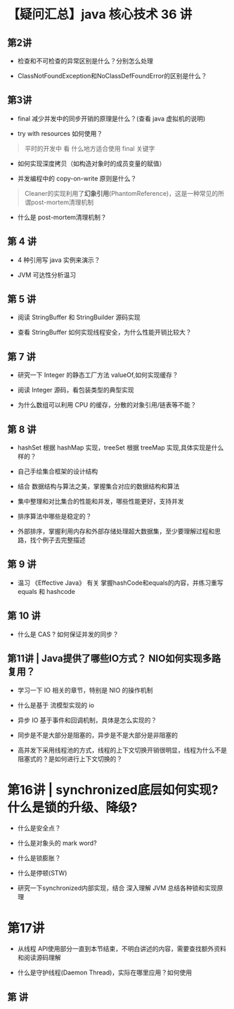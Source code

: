 【疑问汇总】java 核心技术 36 讲
=======

## 第2讲

- 检查和不可检查的异常区别是什么？分别怎么处理

- ClassNotFoundException和NoClassDefFoundError的区别是什么？

## 第3讲

- final 减少并发中的同步开销的原理是什么？(查看 java 虚拟机的说明)

- try with resources 如何使用？

> 平时的开发中 看 什么地方适合使用 final 关键字

- 如何实现深度拷贝（如构造对象时的成员变量的赋值）

- 并发编程中的 copy-on-write 原则是什么？

> Cleaner的实现利用了**幻象引用**(PhantomReference)，这是一种常见的所谓post-mortem清理机制

- 什么是 post-mortem清理机制？

## 第 4 讲

- 4 种引用写 java 实例来演示？

- JVM 可达性分析温习

## 第 5 讲

- 阅读 StringBuffer 和 StringBuilder 源码实现

- 查看 StringBuffer 如何实现线程安全，为什么性能开销比较大？


## 第 7 讲

- 研究一下 Integer 的静态工厂方法 valueOf,如何实现缓存？

- 阅读  Integer 源码，看包装类型的典型实现

- 为什么数组可以利用 CPU 的缓存，分散的对象引用/链表等不能？


## 第 8 讲

- hashSet 根据 hashMap 实现，treeSet 根据 treeMap 实现,具体实现是什么样的？

- 自己手绘集合框架的设计结构

- 结合 数据结构与算法之美，掌握集合对应的数据结构和算法

- 集中整理和对比集合的性能和并发，哪些性能更好，支持并发

- 排序算法中哪些是稳定的？

- 外部排序，掌握利用内存和外部存储处理超大数据集，至少要理解过程和思路，找个例子去完整描述

## 第 9 讲

- 温习 《Effective Java》 有关 掌握hashCode和equals的内容，并练习重写 equals 和 hashcode

## 第 10 讲

- 什么是 CAS ? 如何保证并发的同步？

## 第11讲 | Java提供了哪些IO方式？ NIO如何实现多路复用？

- 学习一下 IO 相关的章节，特别是 NIO 的操作机制

- 什么是基于 流模型实现的 io

- 异步 IO 基于事件和回调机制，具体是怎么实现的？

- 同步是不是大部分是阻塞的，异步是不是大部分是非阻塞的

- 高并发下采用线程池的方式，线程的上下文切换开销很明显，线程为什么不是阻塞式的？是如何进行上下文切换的？

##

# 第16讲 | synchronized底层如何实现?什么是锁的升级、降级?

- 什么是安全点？

- 什么是对象头的 mark word? 

- 什么是锁膨胀？

- 什么是停顿(STW)

- 研究一下synchronized内部实现，结合 深入理解 JVM 总结各种锁和实现原理


# 第17讲

- 从线程 API使用部分一直到本节结束，不明白讲述的内容，需要查找额外资料和阅读源码理解

- 什么是守护线程(Daemon Thread)，实际在哪里应用？如何使用



## 第 讲
